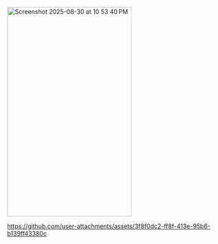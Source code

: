 <img width="289" height="486" alt="Screenshot 2025-08-30 at 10 53 40 PM" src="https://github.com/user-attachments/assets/c47b6f94-d8a0-4ba4-8baa-ee884cb59ad5" />


https://github.com/user-attachments/assets/3f8f0dc2-ff8f-413e-95b6-b139ff43380c


